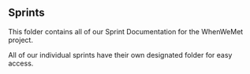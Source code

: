 ## Sprints

This folder contains all of our Sprint Documentation for the WhenWeMet project. </br>

All of our individual sprints have their own designated folder for easy access.
